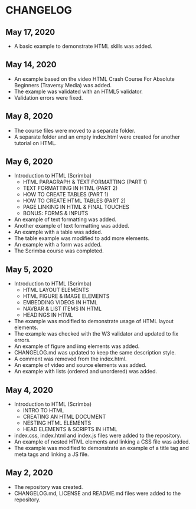 # CHANGELOG

## May 17, 2020
- A basic example to demonstrate HTML skills was added.

## May 14, 2020
- An example based on the video HTML Crash Course For Absolute Beginners (Traversy Media) was added.
- The example was validated with an HTML5 validator.
- Validation errors were fixed.

## May 8, 2020
- The course files were moved to a separate folder.
- A separate folder and an empty index.html were created for another tutorial on HTML.

## May 6, 2020
- Introduction to HTML (Scrimba)
  - HTML PARAGRAPH & TEXT FORMATTING (PART 1)
  - TEXT FORMATTING IN HTML (PART 2)
  - HOW TO CREATE TABLES (PART 1)
  - HOW TO CREATE HTML TABLES (PART 2)
  - PAGE LINKING IN HTML & FINAL TOUCHES
  - BONUS: FORMS & INPUTS
- An example of text formatting was added.
- Another example of text formatting was added.
- An example with a table was added.
- The table example was modified to add more elements.
- An example with a form was added.
- The Scrimba course was completed.

## May 5, 2020
- Introduction to HTML (Scrimba)
  - HTML LAYOUT ELEMENTS
  - HTML FIGURE & IMAGE ELEMENTS
  - EMBEDDING VIDEOS IN HTML
  - NAVBAR & LIST ITEMS IN HTML
  - HEADINGS IN HTML
- The example was modified to demonstrate usage of HTML layout elements.
- The example was checked with the W3 validator and updated to fix errors.
- An example of figure and img elements was added.
- CHANGELOG.md was updated to keep the same description style.
- A comment was removed from the index.html.
- An example of video and source elements was added.
- An example with lists (ordered and unordered) was added.

## May 4, 2020
- Introduction to HTML (Scrimba)
  - INTRO TO HTML
  - CREATING AN HTML DOCUMENT
  - NESTING HTML ELEMENTS
  - HEAD ELEMENTS & SCRIPTS IN HTML
- index.css, index.html and index.js files were added to the repository.
- An example of nested HTML elements and linking a CSS file was added.
- The example was modified to demonstrate an example of a title tag and meta tags and linking a JS file.

## May 2, 2020
- The repository was created.
- CHANGELOG.md, LICENSE and README.md files were added to the repository.

